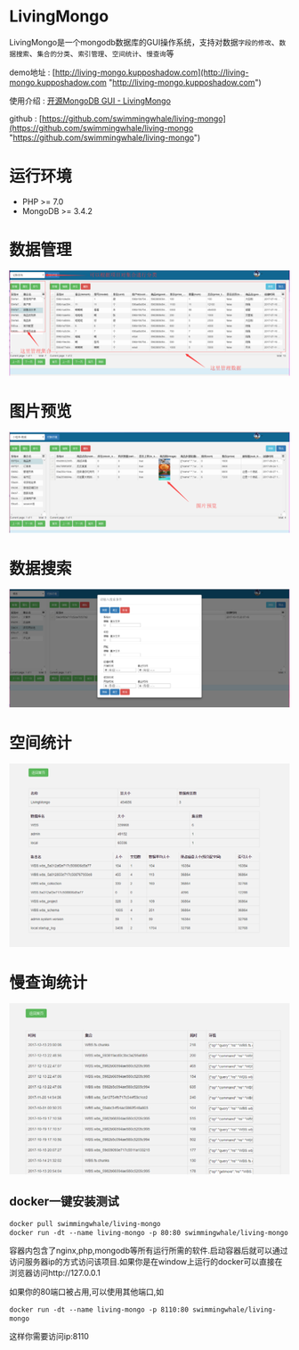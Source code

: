 # LivingMongo
LivingMongo是一个mongodb数据库的GUI操作系统，支持对数据`字段的修改`、`数据搜索`、`集合的分类`、`索引管理`、`空间统计`、`慢查询`等

demo地址 : [http://living-mongo.kupposhadow.com](http://living-mongo.kupposhadow.com "http://living-mongo.kupposhadow.com")

使用介绍 : [开源MongoDB GUI - LivingMongo](https://www.kupposhadow.com/post/5a31418fe717c521e26e7649 "开源MongoDB GUI - LivingMongo")

github : [https://github.com/swimmingwhale/living-mongo](https://github.com/swimmingwhale/living-mongo "https://github.com/swimmingwhale/living-mongo")

# 运行环境
- PHP >= 7.0
- MongoDB >= 3.4.2

# 数据管理
<img src="screenshots/1.png">

# 图片预览
<img src="screenshots/2.png">

# 数据搜索
<img src="screenshots/3.png">

# 空间统计
<img src="screenshots/4.png">

# 慢查询统计
<img src="screenshots/5.png">


## docker一键安装测试
```shell
docker pull swimmingwhale/living-mongo
docker run -dt --name living-mongo -p 80:80 swimmingwhale/living-mongo
```
容器内包含了nginx,php,mongodb等所有运行所需的软件.启动容器后就可以通过访问服务器ip的方式访问该项目.如果你是在window上运行的docker可以直接在浏览器访问http://127.0.0.1


如果你的80端口被占用,可以使用其他端口,如
```shell
docker run -dt --name living-mongo -p 8110:80 swimmingwhale/living-mongo
```
这样你需要访问ip:8110


